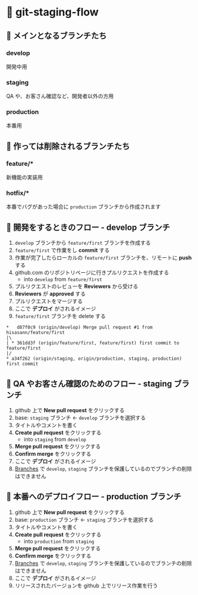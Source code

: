 # 🥭 git-staging-flow

## 🍗 メインとなるブランチたち

### develop

開発中用

### staging

QA や、お客さん確認など、開発者以外の方用

### production

本番用

## 🍜 作っては削除されるブランチたち

### feature/*

新機能の実装用

### hotfix/*

本番でバグがあった場合に `production` ブランチから作成されます

## 🥘 開発をするときのフロー - develop ブランチ

1. `develop` ブランチから `feature/first` ブランチを作成する
1. `feature/first` で作業をし **commit** する
1. 作業が完了したらローカルの `feature/first` ブランチを、リモートに **push** する
1. github.com のリポジトリページに行きプルリクエストを作成する
    * into `develop` from `feature/first`
1. プルリクエストのレビューを **Reviewers** から受ける
1. **Reviewers** が **approved** する
1. プルリクエストをマージする
1. ここで **デプロイ** がされるイメージ
1. `feature/first` ブランチを delete する

```
*   d87f0c9 (origin/develop) Merge pull request #1 from hisasann/feature/first
|\
| * 361dd3f (origin/feature/first, feature/first) first commit to feature/first
|/
* a34f262 (origin/staging, origin/production, staging, production) first commit
```

## 🥧 QA やお客さん確認のためのフロー - staging ブランチ

1. github 上で **New pull request** をクリックする
1. base: `staging` ブランチ <- `develop` ブランチを選択する
1. タイトルやコメントを書く
1. **Create pull request** をクリックする
    * into `staging` from `develop`
1. **Merge pull request** をクリックする
1. **Confirm merge** をクリックする
1. ここで **デプロイ** がされるイメージ
1. [Branches](https://github.com/hisasann/git-staging-flow/settings/branches) で `develop`, `staging` ブランチを保護しているのでブランチの削除はできません

## 🍝 本番へのデプロイフロー - production ブランチ

1. github 上で **New pull request** をクリックする
1. base: `production` ブランチ <- `staging` ブランチを選択する
1. タイトルやコメントを書く
1. **Create pull request** をクリックする
    * into `production` from `staging`
1. **Merge pull request** をクリックする
1. **Confirm merge** をクリックする
1. [Branches](https://github.com/hisasann/git-staging-flow/settings/branches) で `develop`, `staging` ブランチを保護しているのでブランチの削除はできません
1. ここで **デプロイ** がされるイメージ
1. リリースされたバージョンを github 上でリリース作業を行う
